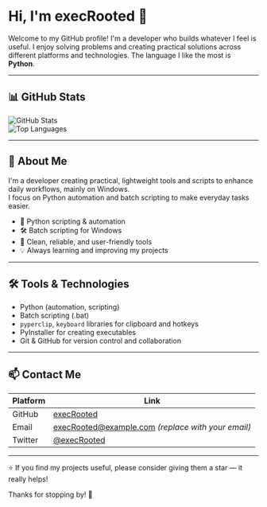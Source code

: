 # Hi, I'm execRooted 👋

Welcome to my GitHub profile! I'm a developer who builds whatever I feel is useful. I enjoy solving problems and creating practical solutions across different platforms and technologies. The language I like the most is **Python**.

---

## 📊 GitHub Stats

![GitHub Stats](https://github-readme-stats.vercel.app/api?username=execRooted&show_icons=true&hide_border=true&theme=radical)  
![Top Languages](https://github-readme-stats.vercel.app/api/top-langs/?username=execRooted&layout=compact&hide_border=true&theme=radical)

---

## 🚀 About Me

I'm a developer creating practical, lightweight tools and scripts to enhance daily workflows, mainly on Windows.  
I focus on Python automation and batch scripting to make everyday tasks easier.

- 🐍 Python scripting & automation  
- 🛠️ Batch scripting for Windows  
- 🎯 Clean, reliable, and user-friendly tools  
- 💡 Always learning and improving my projects  

---

## 🛠️ Tools & Technologies

- Python (automation, scripting)  
- Batch scripting (.bat)  
- `pyperclip`, `keyboard` libraries for clipboard and hotkeys  
- PyInstaller for creating executables  
- Git & GitHub for version control and collaboration  

---

## 📫 Contact Me

| Platform      | Link                                   |
|---------------|----------------------------------------|
| GitHub        | [execRooted](https://github.com/execRooted)       |
| Email         | execRooted@example.com *(replace with your email)* |
| Twitter       | [@execRooted](https://twitter.com/execRooted)     |

---

⭐ If you find my projects useful, please consider giving them a star — it really helps!

Thanks for stopping by! 🙌

